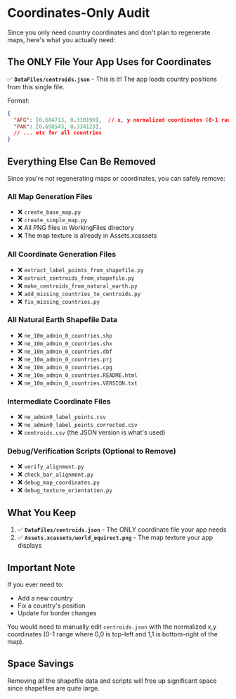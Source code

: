 # Coordinates-Only Audit

Since you only need country coordinates and don't plan to regenerate maps, here's what you actually need:

## The ONLY File Your App Uses for Coordinates

✅ **`DataFiles/centroids.json`** - This is it! The app loads country positions from this single file.

Format:
```json
{
  "AFG": [0.684713, 0.310199],  // x, y normalized coordinates (0-1 range)
  "PAK": [0.698543, 0.334123],
  // ... etc for all countries
}
```

## Everything Else Can Be Removed

Since you're not regenerating maps or coordinates, you can safely remove:

### All Map Generation Files
- ❌ `create_base_map.py`
- ❌ `create_simple_map.py`
- ❌ All PNG files in WorkingFiles directory
- ❌ The map texture is already in Assets.xcassets

### All Coordinate Generation Files
- ❌ `extract_label_points_from_shapefile.py`
- ❌ `extract_centroids_from_shapefile.py`
- ❌ `make_centroids_from_natural_earth.py`
- ❌ `add_missing_countries_to_centroids.py`
- ❌ `fix_missing_countries.py`

### All Natural Earth Shapefile Data
- ❌ `ne_10m_admin_0_countries.shp`
- ❌ `ne_10m_admin_0_countries.shx`
- ❌ `ne_10m_admin_0_countries.dbf`
- ❌ `ne_10m_admin_0_countries.prj`
- ❌ `ne_10m_admin_0_countries.cpg`
- ❌ `ne_10m_admin_0_countries.README.html`
- ❌ `ne_10m_admin_0_countries.VERSION.txt`

### Intermediate Coordinate Files
- ❌ `ne_admin0_label_points.csv`
- ❌ `ne_admin0_label_points_corrected.csv`
- ❌ `centroids.csv` (the JSON version is what's used)

### Debug/Verification Scripts (Optional to Remove)
- ❌ `verify_alignment.py`
- ❌ `check_bar_alignment.py`
- ❌ `debug_map_coordinates.py`
- ❌ `debug_texture_orientation.py`

## What You Keep

1. ✅ **`DataFiles/centroids.json`** - The ONLY coordinate file your app needs
2. ✅ **`Assets.xcassets/world_equirect.png`** - The map texture your app displays

## Important Note

If you ever need to:
- Add a new country
- Fix a country's position
- Update for border changes

You would need to manually edit `centroids.json` with the normalized x,y coordinates (0-1 range where 0,0 is top-left and 1,1 is bottom-right of the map).

## Space Savings

Removing all the shapefile data and scripts will free up significant space since shapefiles are quite large.
